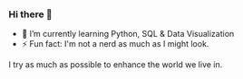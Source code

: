 ### Hi there 👋

- 🌱 I’m currently learning Python, SQL & Data Visualization
- ⚡ Fun fact: I'm not a nerd as much as I might look.

I try as much as possible to enhance the world we live in.
